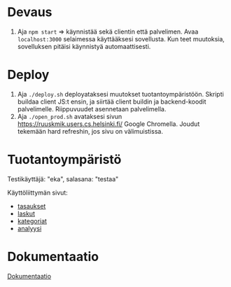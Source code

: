 # Devaus

1. Aja `npm start` => käynnistää sekä clientin että palvelimen. Avaa `localhost:3000` selaimessa käyttääksesi sovellusta. Kun teet muutoksia, sovelluksen pitäisi käynnistyä automaattisesti.

# Deploy

1. Aja `./deploy.sh` deployataksesi muutokset tuotantoympäristöön. Skripti buildaa client JS:t ensin, ja siirtää client buildin ja backend-koodit palvelimelle. Riippuvuudet asennetaan palvelimella.
2. Aja `./open_prod.sh` avataksesi sivun https://ruuskmik.users.cs.helsinki.fi/ Google Chromella. Joudut tekemään hard refreshin, jos sivu on välimuistissa.

# Tuotantoympäristö

Testikäyttäjä: "eka", salasana: "testaa"

Käyttöliittymän sivut:
* [tasaukset](https://ruuskmik.users.cs.helsinki.fi/auth/adjustments)
* [laskut](https://ruuskmik.users.cs.helsinki.fi/auth/bills)
* [kategoriat](https://ruuskmik.users.cs.helsinki.fi/auth/categories)
* [analyysi](https://ruuskmik.users.cs.helsinki.fi/auth/analysis)


# Dokumentaatio

[Dokumentaatio](https://github.com/techstalgist/tasaustenhallinta/blob/master/doc/dokumentaatio.pdf)
